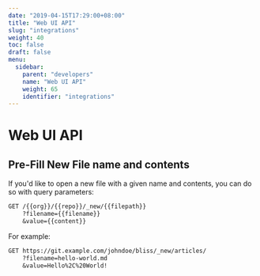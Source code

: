 ```yaml
---
date: "2019-04-15T17:29:00+08:00"
title: "Web UI API"
slug: "integrations"
weight: 40
toc: false
draft: false
menu:
  sidebar:
    parent: "developers"
    name: "Web UI API"
    weight: 65
    identifier: "integrations"
---
```


# Web UI API

## Pre-Fill New File name and contents

If you'd like to open a new file with a given name and contents,
you can do so with query parameters:

```txt
GET /{{org}}/{{repo}}/_new/{{filepath}}
    ?filename={{filename}}
    &value={{content}}
```

For example:

```txt
GET https://git.example.com/johndoe/bliss/_new/articles/
    ?filename=hello-world.md
    &value=Hello%2C%20World!
```
